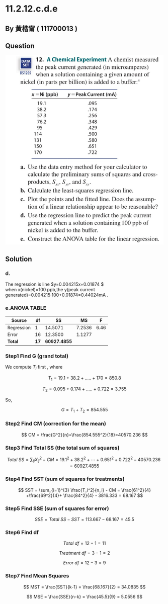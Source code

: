 # 11.2.12.c.d.e

## By 黃楷甯 ( 111700013 )

## Question

![image](https://raw.githubusercontent.com/HWTeng-Course/202402-Statistics/main/Images/C3E5FDEB-E7AC-4D7E-B0E3-291005C08F13.jpg)

## Solution
### d.
The regression is line $y=0.004215x+0.01874 $\
when x(nickel)=100 ppb,the y(peak current generated)=0.004215·100+0.01874=0.44024mA .<br>

### e.ANOVA TABLE

| Source     | df | SS     | MS     | F    |
|------------|----|--------|--------|------|
| Regression | 1  | 14.5071| 7.2536 | 6.46 |
| Error      | 16 | 12.3500| 1.1277 |      |
| **Total**      | **17** | **60927.4855**|        |      |

### Step1 Find G (grand total)
We compute $T_i$ first , where

$$
T_1 = 19.1+38.2+.....+170=850.8
$$

$$
T_2 = 0.095+0.174+.....+0.722=3.755
$$



So,

$$
G = T_1 + T_2 = 854.555
$$

### Step2 Find CM (correction for the mean)

$$
CM = \frac{G^2}{n}=\frac{854.555^2}{18}=40570.236
$$

### Step3 Find Total SS (the total sum of squares)

$$
Total \ SS =  \sum_{ij} X_{ij}^2 - CM = 19.1^2+38.2^2+\cdots+0.651^2+0.722^2 -40570.236 = 60927.4855
$$

### Step4 Find SST (sum of squares for treatments)

$$
SST =  \sum_{i=1}^{3} \frac{T_i^2}{n_i} - CM = \frac{61^2}{4} +\frac{69^2}{4}+ \frac{84^2}{4} - 3816.333 = 68.167
$$

### Step5 Find SSE (sum of squares for error)

$$
SSE = Total \ SS - SST = 113.667 - 68.167 = 45.5
$$

### Step6 Find df

$$
Total \ df = 12-1=11
$$

$$
Treatment \ df = 3-1=2
$$

$$
Error \ df = 12-3=9
$$

### Step7 Find Mean Squares

$$
MST = \frac{SST}{k-1} = \frac{68.167}{2} = 34.0835
$$

$$
MSE = \frac{SSE}{n-k} = \frac{45.5}{9} = 5.0556
$$


